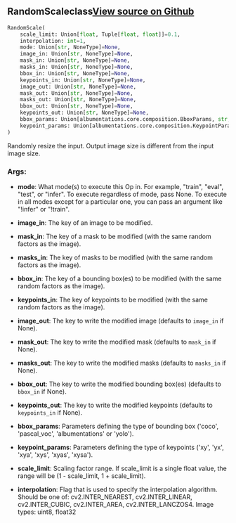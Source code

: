 ## RandomScale<span class="tag">class</span><a class="sourcelink" href=https://github.com/fastestimator/fastestimator/blob/r1.2/fastestimator/op/numpyop/multivariate/random_scale.py/#L26-L82>View source on Github</a>
```python
RandomScale(
	scale_limit: Union[float, Tuple[float, float]]=0.1,
	interpolation: int=1,
	mode: Union[str, NoneType]=None,
	image_in: Union[str, NoneType]=None,
	mask_in: Union[str, NoneType]=None,
	masks_in: Union[str, NoneType]=None,
	bbox_in: Union[str, NoneType]=None,
	keypoints_in: Union[str, NoneType]=None,
	image_out: Union[str, NoneType]=None,
	mask_out: Union[str, NoneType]=None,
	masks_out: Union[str, NoneType]=None,
	bbox_out: Union[str, NoneType]=None,
	keypoints_out: Union[str, NoneType]=None,
	bbox_params: Union[albumentations.core.composition.BboxParams, str, NoneType]=None,
	keypoint_params: Union[albumentations.core.composition.KeypointParams, str, NoneType]=None
)
```
Randomly resize the input. Output image size is different from the input image size.


<h3>Args:</h3>


* **mode**: What mode(s) to execute this Op in. For example, "train", "eval", "test", or "infer". To execute regardless of mode, pass None. To execute in all modes except for a particular one, you can pass an argument like "!infer" or "!train".

* **image_in**: The key of an image to be modified.

* **mask_in**: The key of a mask to be modified (with the same random factors as the image).

* **masks_in**: The key of masks to be modified (with the same random factors as the image).

* **bbox_in**: The key of a bounding box(es) to be modified (with the same random factors as the image).

* **keypoints_in**: The key of keypoints to be modified (with the same random factors as the image).

* **image_out**: The key to write the modified image (defaults to `image_in` if None).

* **mask_out**: The key to write the modified mask (defaults to `mask_in` if None).

* **masks_out**: The key to write the modified masks (defaults to `masks_in` if None).

* **bbox_out**: The key to write the modified bounding box(es) (defaults to `bbox_in` if None).

* **keypoints_out**: The key to write the modified keypoints (defaults to `keypoints_in` if None).

* **bbox_params**: Parameters defining the type of bounding box ('coco', 'pascal_voc', 'albumentations' or 'yolo').

* **keypoint_params**: Parameters defining the type of keypoints ('xy', 'yx', 'xya', 'xys', 'xyas', 'xysa').

* **scale_limit**: Scaling factor range. If scale_limit is a single float value, the range will be (1 - scale_limit, 1 + scale_limit).

* **interpolation**: Flag that is used to specify the interpolation algorithm. Should be one of: cv2.INTER_NEAREST, cv2.INTER_LINEAR, cv2.INTER_CUBIC, cv2.INTER_AREA, cv2.INTER_LANCZOS4. Image types: uint8, float32

